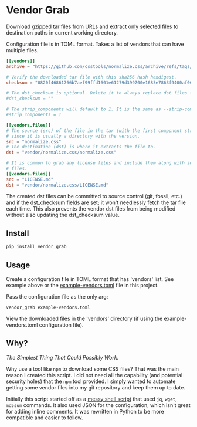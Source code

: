 # Vendor Grab

Download gzipped tar files from URLs and extract only selected files to
destination paths in current working directory.

Configuration file is in TOML format. Takes a list of vendors that can have
multiple files.

```toml
[[vendors]]
archive = "https://github.com/csstools/normalize.css/archive/refs/tags/12.0.0.tar.gz"

# Verify the downloaded tar file with this sha256 hash hexdigest.
checksum = "0820f46861766b7aef99ffd1601e61279d399700e1683e7863f9400af068e3ed"

# The dst_checksum is optional. Delete it to always replace dst files from the downloaded tar file.
#dst_checksum = ""

# The strip_components will default to 1. It is the same as --strip-components flag in tar command.
#strip_components = 1

[[vendors.files]]
# The source (src) of the file in the tar (with the first component stripped off
# since it is usually a directory with the version.
src = "normalize.css"
# The destination (dst) is where it extracts the file to.
dst = "vendor/normalize.css/normalize.css"

# It is common to grab any license files and include them along with source
# files.
[[vendors.files]]
src = "LICENSE.md"
dst = "vendor/normalize.css/LICENSE.md"
```

The created dst files can be committed to source control (git, fossil, etc.) and
if the dst_checksum fields are set; it won't needlessly fetch the tar file each
time. This also prevents the vendor dst files from being modified without also
updating the dst_checksum value.

## Install

```sh
pip install vendor_grab
```

## Usage

Create a configuration file in TOML format that has 'vendors' list. See example
above or the [example-vendors.toml](./example-vendors.toml) file in this
project.

Pass the configuration file as the only arg:
```sh
vendor_grab example-vendors.toml
```

View the downloaded files in the 'vendors' directory (if using the
example-vendors.toml configuration file).


## Why?

_*The Simplest Thing That Could Possibly Work.*_

Why use a tool like `npm` to download some CSS files? That was the main reason
I created this script. I did not need all the capability (and potential security
holes) that the `npm` tool provided. I simply wanted to automate getting some
vendor files into my git repository and keep them up to date.

Initially this script started off as a 
[messy shell script](https://github.com/jkenlooper/cookiecutters/blob/1730ae32c526008973300dcd3321a7d35533fc7e/client-side-public/%7B%7Bcookiecutter.project_slug%7D%7D/Dockerfile#L44)
that used `jq`, `wget`, `md5sum` commands. It also used JSON for the
configuration, which isn't great for adding inline comments. It was rewritten in
Python to be more compatible and easier to follow.
